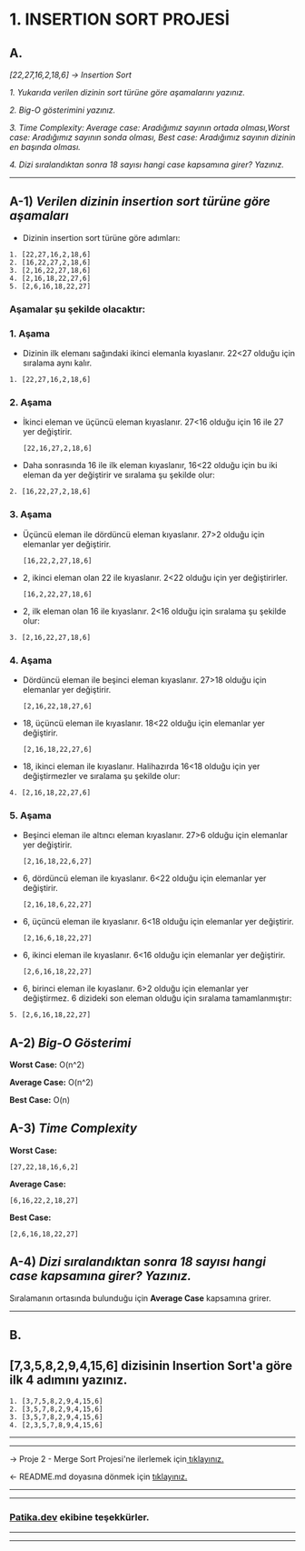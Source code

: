 ﻿
# **1. INSERTION SORT PROJESİ**

## **A.**

*[22,27,16,2,18,6] -> Insertion Sort*

*1.* *Yukarıda verilen dizinin sort türüne göre aşamalarını yazınız.*

*2.* *Big-O gösterimini yazınız.*

*3.* *Time Complexity: Average case: Aradığımız sayının ortada olması,Worst case: Aradığımız sayının sonda olması, Best case: Aradığımız sayının dizinin en başında olması.*

*4.* *Dizi sıralandıktan sonra 18 sayısı hangi case kapsamına girer? Yazınız.*

---
## **A-1)** ***Verilen dizinin insertion sort türüne göre aşamaları***

* Dizinin insertion sort türüne göre adımları:
```
1. [22,27,16,2,18,6]
2. [16,22,27,2,18,6]
3. [2,16,22,27,18,6]
4. [2,16,18,22,27,6]
5. [2,6,16,18,22,27]
```
### **Aşamalar şu şekilde olacaktır:**

### **1. Aşama**
* Dizinin ilk elemanı sağındaki ikinci elemanla kıyaslanır. 22<27 olduğu için sıralama aynı kalır.
```
1. [22,27,16,2,18,6]
```
### **2. Aşama**
* İkinci eleman ve üçüncü eleman kıyaslanır. 27<16 olduğu için 16 ile 27 yer değiştirir.
    ```
    [22,16,27,2,18,6]
    ```
* Daha sonrasında 16 ile ilk eleman kıyaslanır, 16<22 olduğu için bu iki eleman da yer değiştirir ve sıralama şu şekilde olur:
```
2. [16,22,27,2,18,6]
```
### **3. Aşama**
* Üçüncü eleman ile dördüncü eleman kıyaslanır. 27>2 olduğu için elemanlar yer değiştirir.
    ```
    [16,22,2,27,18,6]
    ```
* 2, ikinci eleman olan 22 ile kıyaslanır. 2<22 olduğu için yer değiştirirler.
    ```
    [16,2,22,27,18,6]
    ```
* 2, ilk eleman olan 16 ile kıyaslanır. 2<16 olduğu için sıralama şu şekilde olur:
```
3. [2,16,22,27,18,6]
```
### **4. Aşama**
- Dördüncü eleman ile beşinci eleman kıyaslanır. 27>18 olduğu için elemanlar yer değiştirir.
    ```
    [2,16,22,18,27,6]
    ```
* 18, üçüncü eleman ile kıyaslanır. 18<22 olduğu için elemanlar yer değiştirir.
    ```
    [2,16,18,22,27,6]
    ```
* 18, ikinci eleman ile kıyaslanır. Halihazırda 16<18 olduğu için yer değiştirmezler ve sıralama şu şekilde olur:
```
4. [2,16,18,22,27,6]
```

### **5. Aşama**
* Beşinci eleman ile altıncı eleman kıyaslanır. 27>6 olduğu için elemanlar yer değiştirir.
    ```
    [2,16,18,22,6,27]
    ```
* 6, dördüncü eleman ile kıyaslanır. 6<22 olduğu için elemanlar yer değiştirir.
    ```
    [2,16,18,6,22,27]
    ```
* 6, üçüncü eleman ile kıyaslanır. 6<18 olduğu için elemanlar yer değiştirir.
    ```
    [2,16,6,18,22,27]
    ```
* 6, ikinci eleman ile kıyaslanır. 6<16 olduğu için elemanlar yer değiştirir.
    ```
    [2,6,16,18,22,27]
    ```
* 6, birinci eleman ile kıyaslanır. 6>2 olduğu için elemanlar yer değiştirmez. 6 dizideki son eleman olduğu için sıralama tamamlanmıştır:
```
5. [2,6,16,18,22,27]
```

## **A-2)** ***Big-O Gösterimi***

**Worst Case:** O(n^2)

**Average Case:** O(n^2)

**Best Case:** O(n)


## **A-3)** ***Time Complexity***
**Worst Case:** 
```
[27,22,18,16,6,2]
```
**Average Case:**
```
[6,16,22,2,18,27]
```
**Best Case:**
```
[2,6,16,18,22,27]
```

## **A-4)** ***Dizi sıralandıktan sonra 18 sayısı hangi case kapsamına girer? Yazınız.***
Sıralamanın ortasında bulunduğu için **Average Case** kapsamına grirer.


---

## B.
## **[7,3,5,8,2,9,4,15,6] dizisinin Insertion Sort'a göre ilk 4 adımını yazınız.**
```
1. [3,7,5,8,2,9,4,15,6]
2. [3,5,7,8,2,9,4,15,6]
3. [3,5,7,8,2,9,4,15,6]
4. [2,3,5,7,8,9,4,15,6]
```
---
---
-> Proje 2 - Merge Sort Projesi'ne ilerlemek için[ tıklayınız.](https://github.com/ufuk-ceritli/Veri_Yapilari_ve_Algoritmalar/blob/main/Proje%202%20-%20Merge%20Sort.md)

<- README.md doyasına dönmek için [tıklayınız.](https://github.com/cimsitaleyna29/Veri_Yap-lar-_ve_Algoritmalar/blob/main/README.md)

---
---
### **[Patika.dev](https://app.patika.dev/) ekibine teşekkürler.**
---
---

